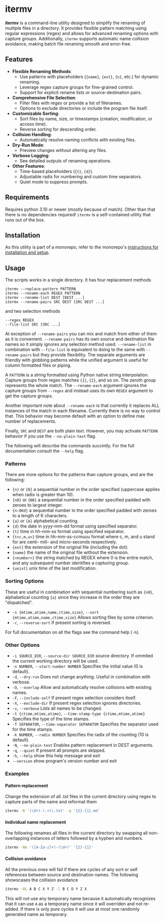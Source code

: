 # itermv
**itermv** is a command-line utility designed to simplify the renaming of multiple files in a directory. It provides flexible pattern matching using regular expressions (regex) and allows for advanced renaming options with capture groups. Additionally, `itermv` supports automatic name collision avoidance, making batch file renaming smooth and error-free.

## Features
- **Flexible Renaming Methods**:
  - Use patterns with placeholders (`{name}`, `{ext}`, `{n}`, etc.) for dynamic renaming.
  - Leverage regex capture groups for fine-grained control.
  - Support for explicit rename lists or source-destination pairs.
- **Comprehensive File Selection**:
  - Filter files with regex or provide a list of filenames.
  - Options to exclude directories or include the program file itself.
- **Customizable Sorting**:
  - Sort files by name, size, or timestamps (creation, modification, or access time).
  - Reverse sorting for descending order.
- **Collision Handling**:
  - Automatically resolve naming conflicts with existing files.
- **Dry-Run Mode**:
  - Preview changes without altering any files.
- **Verbose Logging**:
  - See detailed outputs of renaming operations.
- **Other Features**:
  - Time-based placeholders (`{t}`, `{d}`).
  - Adjustable radix for numbering and custom time separators.
  - Quiet mode to suppress prompts.

## Requirements
Requires python 3.10 or newer (mostly because of match). Other than that there is no dependencies required! `itermv` is a self-contained utility that runs out of the box.

## Installation
As this utility is part of a monorepo, refer to the monorepo's [instructions for installation and setup](../README.md).

## Usage
The scripts works in a single directory. It has four replacement methods
```
itermv --replace-pattern PATTERN
itermv --rename-each REGEX PATTERN
itermv --rename-list DEST [DEST ...]
itermv --rename-pairs SRC DEST [SRC DEST ...]
```
and two selection methods
```
--regex REGEX
--file-list SRC [SRC ...]
```
At exception of `--rename-pairs` you can mix and match from either of them as it is convenient. `--rename-pairs` has its own source and destination file names so it simply ignores any selection method used. `--rename-list` in combination with `--file-list` is equivalent to doing to the same with `--rename-pairs` but they provide flexibility. The separate arguments are friendly with globbing patterns while the unified argument is useful for column formatted files or piping.

A `PATTERN` is a string formatted using Python native string interpolation. Capture groups from regex matches `{1}`, `{2}`, and so on. The zeroth group represents the whole match. The `--rename-each` argument ignores the capture groups from `--regex` and instead uses its own `REGEX` argument to get the capture groups.

Another important note about `--rename-each` is that currently it replaces ALL instances of the match in each filename. Currently there is no way to control that. This behavior may become default with an option to define max number of replacements. 

Finally, `SRC` and `DEST` are both plain text. However, you may activate `PATTERN` behavior if you use the `--no-plain-text` flag.

The following will describe the commands succintly. For the full documentation consult the `--help` flag.

### Patterns
There are more options for the patterns than capture groups, and are the following:
- `{n}` or `{N}` a sequential number in the order specified (uppercase applies when radix is greater than 10).
- `{n0}` or `{N0}` a sequential number in the order specified padded with zeroes to largest integer.
- `{n:0Kd}` a sequential number in the order specified padded with zeroes to a length of K characters.
- `{a}` or `{A}` alphabetical counting.
- `{d}` the date in yyyy-mm-dd format using specified separator.
- `{t}` time in hh-mm-ss format using specified separator.
- `{t<c,m,u>}` time in hh-mm-ss-ccmuuu format where c, m, and u stand for are centi- mili- and micro-seconds respectively.
- `{ext}` the extension of the original file (including the dot).
- `{name}` the name of the original file without the extension.
- `{<number>}` the string matched by REGEX where 0 is the entire match, and any subsequent number identifies a capturing group.
- `{unixt}` unix time of the last modification.

### Sorting Options
These are useful in combination with sequential numbering such as `{n0}`, alphabetical counting `{a}` since they increase in the order they are "dispatched".
- `-s {mtime,atime,name,ctime,size}`, `--sort {mtime,atime,name,ctime,size}` Allows sorting files by some criterion.
- `-r`, `--reverse-sort` If present sorting is reversed.

For full documentation on all the flags see the command help (`-h`).

### Other Options
- `-i SOURCE_DIR`, `--source-dir SOURCE_DIR` source directory. If ommited the current working directory will be used.
- `-n NUMBER`, `--start-number NUMBER` Specifies the initial value (0 is default).
- `-d`, `--dry-run` Does not change anything. Useful in combination with verbose.
- `-O`, `--overlap` Allow and automatically resolve collisions with existing names.
- `-F`, `--include-self` If present regex selection considers itself.
- `-X`, `--exclude-dir` If present regex selection ignores directories.
- `-v`, `--verbose` Lists all names to be changed.
- `-t {ctime,mtime,atime}`, `--time-stamp-type {ctime,mtime,atime}` Specifies the type of the time stamps.
- `-T SEPARATOR`, `--time-separator SEPARATOR` Specifies the separator used for the time stamps.
- `-k NUMBER`, `--radix NUMBER` Specifies the radix of the counting (10 is default).
- `-N`, `--no-plain-text` Enables pattern replacement in DEST arguments.
- `-q`, `--quiet` If present all prompts are skipped.
- `-h`, `--help` show this help message and exit
- `--version` show program's version number and exit

### Examples
#### Pattern replacement
Change the extension of all .txt files in the current directory using regex to capture parts of the name and reformat them
```bash
itermv -R '(\d+)-(.+)\.txt' -p '{2}-{1}.md'
```

#### Individual name replacement

The following renames all files in the current directory by swapping all non-overlapping instances of letters followed by a hyphen and numbers.
```bash
itermv -Ne '([A-Za-z]+)-(\d+)' '{2}-{1}'
```

#### Collision avoidance
All the previous ones will fail if there are cycles of any sort or self references between source and destination names. The following showscases the collision avoidance
```bash
itermv -OL A B C X Y Z -l B C D Y Z X
```
This will not use any temporary name because it automatically recognizes that it can use `A` as a temporary name since it will overriden and not re-added. If there is only pure cycles it will use at most one randomly generated name as temporary.
